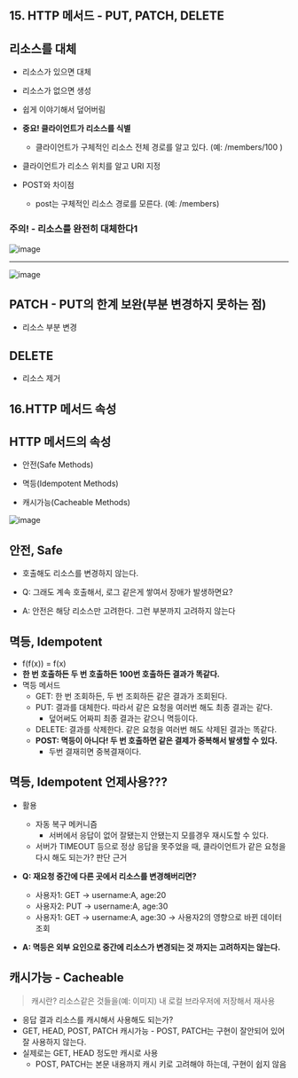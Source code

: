 ## 15. HTTP 메서드 - PUT, PATCH, DELETE

## 리소스를 대체
  + 리소스가 있으면 대체
  + 리소스가 없으면 생성
  + 쉽게 이야기해서 덮어버림
  + **중요! 클라이언트가 리소스를 식별**
    - 클라이언트가 구체적인 리소스 전체 경로를 알고 있다. (예: /members/100 ) 
    
  + 클라이언트가 리소스 위치를 알고 URI 지정
  + POST와 차이점
    - post는 구체적인 리소스 경로를 모른다. (예: /members)

###  주의! - 리소스를 완전히 대체한다1

![image](https://user-images.githubusercontent.com/49984996/103173280-3ae3b900-489d-11eb-8b12-7b605693b30c.png)

----

![image](https://user-images.githubusercontent.com/49984996/103173284-43d48a80-489d-11eb-8266-2826bbff29f0.png)

## PATCH - PUT의 한계 보완(부분 변경하지 못하는 점)

+ 리소스 부분 변경

## DELETE

+ 리소스 제거

## 16.HTTP 메서드 속성

## HTTP 메서드의 속성

+ 안전(Safe Methods)

+ 멱등(Idempotent Methods)

+ 캐시가능(Cacheable Methods)

![image](https://user-images.githubusercontent.com/49984996/103173383-03c1d780-489e-11eb-99fd-58e8e4f345a0.png)


## 안전, Safe

+ 호출해도 리소스를 변경하지 않는다.

+ Q: 그래도 계속 호출해서, 로그 같은게 쌓여서 장애가 발생하면요?

+ A: 안전은 해당 리소스만 고려한다. 그런 부분까지 고려하지 않는다

## 멱등, Idempotent 
+ f(f(x)) = f(x)
+ **한 번 호출하든 두 번 호출하든 100번 호출하든 결과가 똑같다.**
+ 멱등 메서드
  - GET: 한 번 조회하든, 두 번 조회하든 같은 결과가 조회된다.
  - PUT: 결과를 대체한다. 따라서 같은 요청을 여러번 해도 최종 결과는 같다.
    - 덮어써도 어짜피 최종 결과는 같으니 멱등이다.
  - DELETE: 결과를 삭제한다. 같은 요청을 여러번 해도 삭제된 결과는 똑같다.
  - **POST: 멱등이 아니다! 두 번 호출하면 같은 결제가 중복해서 발생할 수 있다.**
    - 두번 결재히면 중복결재이다.

## 멱등, Idempotent 언제사용???
+ 활용
  + 자동 복구 메커니즘
    - 서버에서 응답이 없어 잘됐는지 안됐는지 모를경우 재시도할 수 있다.
  + 서버가 TIMEOUT 등으로 정상 응답을 못주었을 때, 클라이언트가 같은 요청을 다시 해도 되는가? 판단 근거


+ **Q: 재요청 중간에 다른 곳에서 리소스를 변경해버리면?**
  - 사용자1: GET -> username:A, age:20
  - 사용자2: PUT -> username:A, age:30
  - 사용자1: GET -> username:A, age:30 -> 사용자2의 영향으로 바뀐 데이터 조회
+ **A: 멱등은 외부 요인으로 중간에 리소스가 변경되는 것 까지는 고려하지는 않는다.**

## 캐시가능 - Cacheable

> 캐시란? 리소스같은 것들을(예: 이미지) 내 로컬 브라우저에 저장해서 재사용

+ 응답 결과 리소스를 캐시해서 사용해도 되는가?
+ GET, HEAD, POST, PATCH 캐시가능 - POST, PATCH는 구현이 잘안되어 있어 잘 사용하지 않는다.
+ 실제로는 GET, HEAD 정도만 캐시로 사용
  - POST, PATCH는 본문 내용까지 캐시 키로 고려해야 하는데, 구현이 쉽지 않음
  
  
